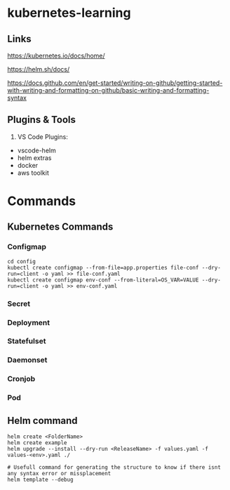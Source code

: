 # kubernetes-learning

## Links
https://kubernetes.io/docs/home/

https://helm.sh/docs/

https://docs.github.com/en/get-started/writing-on-github/getting-started-with-writing-and-formatting-on-github/basic-writing-and-formatting-syntax


## Plugins & Tools
1. VS Code
Plugins:
- vscode-helm
- helm extras
- docker
- aws toolkit


# Commands

## Kubernetes Commands 
### Configmap
```
cd config
kubectl create configmap --from-file=app.properties file-conf --dry-run=client -o yaml >> file-conf.yaml
kubectl create configmap env-conf --from-literal=OS_VAR=VALUE --dry-run=client -o yaml >> env-conf.yaml
```

### Secret

### Deployment

### Statefulset

### Daemonset

### Cronjob

### Pod


## Helm command
```
helm create <FolderName>
helm create example 
helm upgrade --install --dry-run <ReleaseName> -f values.yaml -f values-<env>.yaml ./

# Usefull command for generating the structure to know if there isnt any syntax error or missplacement
helm template --debug
```
